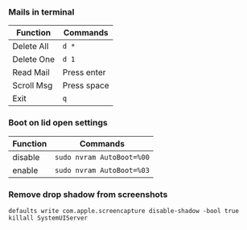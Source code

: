 ### Mails in terminal

| Function     | Commands |
|--------------|----------|
| Delete All   | `d *`      |
|Delete One | `d 1`|
|Read Mail  | Press enter|
|Scroll Msg | Press space|
|Exit       |   `q`|



### Boot on lid open settings

| Function     | Commands |
|--------------|----------|
|disable | `sudo nvram AutoBoot=%00` |
|enable  | `sudo nvram AutoBoot=%03` |



### Remove drop shadow from screenshots
```
defaults write com.apple.screencapture disable-shadow -bool true
killall SystemUIServer
```